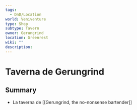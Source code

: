 ```yaml
---
tags:
  - DnD/Location
world: Veniventure
type: Shop
subtype: Tavern
owner: Gerungrind
location: Greenrest
wiki: ""
description:
---
```


# Taverna de Gerungrind

## Summary

-  La taverna de [[Gerungrind, the no-nonsense bartender]]